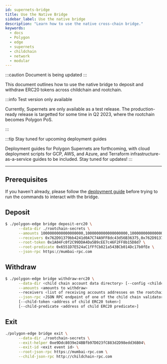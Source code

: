 ```yaml
---
id: supernets-bridge
title: Use the Native Bridge
sidebar_label: Use the native bridge
description: "Learn how to use the native cross-chain bridge."
keywords:
  - docs
  - Polygon
  - edge
  - supernets
  - childchain
  - network
  - modular
---
```


:::caution Document is being updated
:::

This document outlines how to use the native bridge to deposit and withdraw ERC20 tokens across childchain and rootchain.

:::info Test version only available

Currently, Supernets are only available as a test release. The production-ready release is targetted for some time in Q2 2023, where the rootchain becomes Polygon PoS.

:::

:::tip Stay tuned for upcoming deployment guides

Deployment guides for Polygon Supernets are forthcoming, with cloud deployment scripts for GCP, AWS, and Azure, and Terraform infrastructure-as-a-service guides to be included. Stay tuned for updates!
:::

---

## Prerequisites

If you haven't already, please follow the [deployment guide](/docs/supernets/operate/local-blockchain.md)
before trying to run the commands to interact with the bridge.

## Deposit

```bash
$ ./polygon-edge bridge deposit-erc20 \
      --data-dir ./rootchain-secrets \
      --amounts 1000000000000000000,1000000000000000000,1000000000000000000,1000000000000000000 \
      --receivers 0x762D91379bb4241d0A7C74A9FF8dc43d56B36375,0x762D91379bb4241d0A7C74A9FF8dc43d56B36375,0x762D91379bb4241d0A7C74A9FF8dc43d56B36375,0x762D91379bb4241d0A7C74A9FF8dc43d56B36375 \
      --root-token 0x1A04Fc0f2C99DDA4Da5B9cEE7c46F2FF8b15D8d7 \
      --root-predicate 0x6551D7E524aC1fFfCb821a543BCb014Dc17b0fEe \
      --json-rpc https://mumbai-rpc.com
```

## Withdraw

```bash
$ ./polygon-edge bridge withdraw-erc20 \
      --data-dir <child chain account data directory> [--config <childchain account config path>] \
      --amounts <amounts to withdraw>
      --receivers <list of receiving accounts addresses on the rootchain> \
      --json-rpc <JSON RPC endpoint of one of the child chain validators> \
      [--child-token <address of child ERC20 token>]
      [--child-predicate <address of child ERC20 predicate>]
```

## Exit

```bash
./polygon-edge bridge exit \
      --data-dir ./rootchain-secrets \
      --exit-helper 0xe9Ddc8039e24BBfb97D023fC883d2D98edd36B04\
      --exit-id <exit event id> \
      --root-json-rpc https://mumbai-rpc.com \
      --child-json-rpc http://childchain-rpc.com
```
